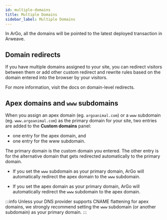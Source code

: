 ```yaml
---
id: multiple-domains
title: Multiple Domains
sidebar_label: Multiple Domains
---
```


In ArGo, all the domains will be pointed to the latest deployed transaction in Arweave.

## Domain redirects

If you have multiple domains assigned to your site, you can redirect visitors between them or add other custom redirect and rewrite rules based on the domain entered into the browser by your visitors.

For more information, visit the docs on domain-level redirects.

## Apex domains and `www` subdomains

When you assign an apex domain (eg. `argoanimal.com`) or a `www` subdomain (eg. `www.argoanimal.com`) as the primary domain for your site, two entries are added to the **Custom domains** panel:

- one entry for the apex domain, and
- one entry for the www subdomain.

The primary domain is the custom domain you entered. The other entry is for the alternative domain that gets redirected automatically to the primary domain.

- If you set the `www` subdomain as your primary domain, ArGo will automatically redirect the apex domain to the `www` subdomain.

- If you set the apex domain as your primary domain, ArGo will automatically redirect the `www` subdomain to the apex domain.

:::info
Unless your DNS provider supports CNAME flattening for apex domains, we strongly recommend setting the `www` subdomain (or another subdomain) as your primary domain.
:::
